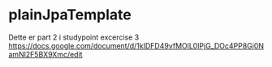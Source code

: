 # plainJpaTemplate
Dette er part 2 i studypoint excercise 3
https://docs.google.com/document/d/1kIDFD49vfMOlL0lPjG_DOc4PP8Gj0NamNl2F5BX9Xmc/edit
